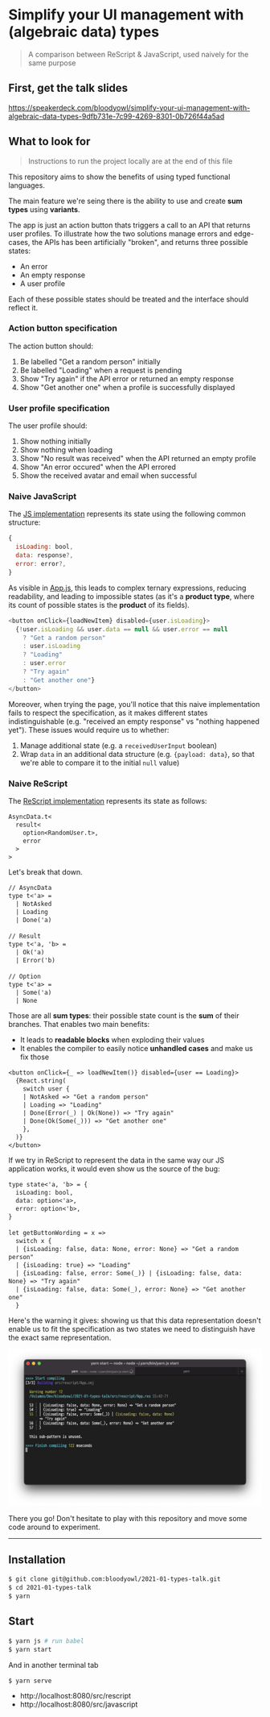 # Simplify your UI management with (algebraic data) types

> A comparison between ReScript & JavaScript, used naively for the same purpose

## First, get the talk slides

https://speakerdeck.com/bloodyowl/simplify-your-ui-management-with-algebraic-data-types-9dfb731e-7c99-4269-8301-0b726f44a5ad

## What to look for

> Instructions to run the project locally are at the end of this file

This repository aims to show the benefits of using typed functional languages.

The main feature we're seing there is the ability to use and create **sum types** using **variants**. 

The app is just an action button thats triggers a call to an API that returns user profiles. To illustrate how the two solutions manage errors and edge-cases, the APIs has been artificially "broken", and returns three possible states:

- An error
- An empty response
- A user profile

Each of these possible states should be treated and the interface should reflect it.

### Action button specification

The action button should:

1. Be labelled "Get a random person" initially
2. Be labelled "Loading" when a request is pending
3. Show "Try again" if the API error or returned an empty response
4. Show "Get another one" when a profile is successfully displayed

### User profile specification

The user profile should:

1. Show nothing initially
2. Show nothing when loading
3. Show "No result was received" when the API returned an empty profile
4. Show "An error occured" when the API errored
4. Show the received avatar and email when successful

### Naive JavaScript

The [JS implementation](./src/javascript/App.js) represents its state using the following common structure:

```javascript
{
  isLoading: bool,
  data: response?,
  error: error?,
}
```

As visible in [App.js](./src/javascript/App.js), this leads to complex ternary expressions, reducing readability, and leading to impossible states (as it's a **product type**, where its count of possible states is the **product** of its fields).

```javascript
<button onClick={loadNewItem} disabled={user.isLoading}>
  {!user.isLoading && user.data == null && user.error == null
    ? "Get a random person"
    : user.isLoading
    ? "Loading"
    : user.error
    ? "Try again"
    : "Get another one"}
</button>
```

Moreover, when trying the page, you'll notice that this naive implementation fails to respect the specification, as it makes different states indistinguishable (e.g. "received an empty response" vs "nothing happened yet"). These issues would require us to whether:

1. Manage additional state (e.g. a `receivedUserInput` boolean)
2. Wrap `data` in an additional data structure (e.g. `{payload: data}`, so that we're able to compare it to the initial `null` value)

### Naive ReScript

The [ReScript implementation](./src/rescript/App.res) represents its state as follows:

```rescript
AsyncData.t<
  result<
    option<RandomUser.t>,
    error
  >
>
```

Let's break that down. 

```rescript
// AsyncData
type t<'a> =
  | NotAsked
  | Loading
  | Done('a)

// Result
type t<'a, 'b> =
  | Ok('a)
  | Error('b)

// Option
type t<'a> =
  | Some('a)
  | None
```

Those are all **sum types**: their possible state count is the **sum** of their branches. That enables two main benefits:

- It leads to **readable blocks** when exploding their values
- It enables the compiler to easily notice **unhandled cases** and make us fix those

```rescript
<button onClick={_ => loadNewItem()} disabled={user == Loading}>
  {React.string(
    switch user {
    | NotAsked => "Get a random person"
    | Loading => "Loading"
    | Done(Error(_) | Ok(None)) => "Try again"
    | Done(Ok(Some(_))) => "Get another one"
    },
  )}
</button>
```

If we try in ReScript to represent the data in the same way our JS application works, it would even show us the source of the bug:

```rescript
type state<'a, 'b> = {
  isLoading: bool,
  data: option<'a>,
  error: option<'b>,
}

let getButtonWording = x =>
  switch x {
  | {isLoading: false, data: None, error: None} => "Get a random person"
  | {isLoading: true} => "Loading"
  | {isLoading: false, error: Some(_)} | {isLoading: false, data: None} => "Try again"
  | {isLoading: false, data: Some(_), error: None} => "Get another one"
  }
```

Here's the warning it gives: showing us that this data representation doesn't enable us to fit the specification as two states we need to distinguish have the exact same representation.

![](./compiler.png)

There you go! Don't hesitate to play with this repository and move some code around to experiment.

---

## Installation

```sh
$ git clone git@github.com:bloodyowl/2021-01-types-talk.git
$ cd 2021-01-types-talk
$ yarn
```

## Start

```sh
$ yarn js # run babel
$ yarn start
```

And in another terminal tab

```sh
$ yarn serve
```

- http://localhost:8080/src/rescript
- http://localhost:8080/src/javascript

